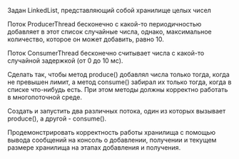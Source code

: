 Задан LinkedList, представляющий собой хранилище целых чисел

Поток ProducerThread бесконечно с какой-то периодичностью добавляет в
этот список случайные числа, однако, максимальное количество, которое
он может добавить, равно 10.

Поток ConsumerThread бесконечно считывает числа с какой-то случайной
задержкой (от 0 до 10 мс).

Сделать так, чтобы метод produce() добавлял числа только тогда, когда
не превышен лимит, а метод consume() забирал их только тогда, когда в 
списке что-нибудь есть. При этом методы должны корректно работать в 
многопоточной среде.

Создать и запустить два различных потока, один из которых вызывает 
produce(), а другой - consume().

Продемонстрировать корректность работы хранилища с помощью вывода 
сообщений на консоль о добавлении, получении и текущем размере хранилища
на этапах добавления и получения.